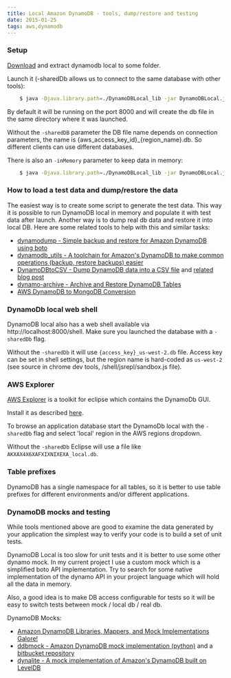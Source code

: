```yaml
---
title: Local Amazon DynamoDB - tools, dump/restore and testing
date: 2015-01-25
tags: aws,dynamodb
---
```


### Setup

[Download](http://docs.aws.amazon.com/amazondynamodb/latest/developerguide/Tools.DynamoDBLocal.html) and extract dynamodb local to some folder.

Launch it (-sharedDb allows us to connect to the same database with other tools):

```bash
    $ java -Djava.library.path=./DynamoDBLocal_lib -jar DynamoDBLocal.jar -sharedDb
```

By default it will be running on the port 8000 and will create the db file in the same directory where it was launched.
<!-- more -->

Without the `-sharedDB` parameter the DB file name depends on connection parameters, the name is {aws_access_key_id}_{region_name}.db.
So different clients can use different databases.

There is also an `-inMemory` parameter to keep data in memory:

```bash
    $ java -Djava.library.path=./DynamoDBLocal_lib -jar DynamoDBLocal.jar - inMemory -sharedDb
```

### How to load a test data and dump/restore the data
The easiest way is to create some script to generate the test data.
This way it is possible to run DynamoDB local in memory and populate it with test data after launch.
Another way is to dump real db data and restore it into local DB. Here are some related tools to help with this and similar tasks:

* [dynamodump - Simple backup and restore for Amazon DynamoDB using boto](https://github.com/bchew/dynamodump)
* [dynamodb_utils - A toolchain for Amazon's DynamoDB to make common operations (backup, restore backups) easier](https://github.com/adamchainz/dynamodb_utils)
* [DynamoDBtoCSV - Dump DynamoDB data into a CSV file](https://github.com/edasque/DynamoDBtoCSV) and [related blog post](http://www.frenchguys.com/wordpress/exporting-dynamodb-data-to-csv/)
* [dynamo-archive - Archive and Restore DynamoDB Tables](https://github.com/yegor256/dynamo-archive)
* [AWS DynamoDB to MongoDB Conversion](https://github.com/JasonGhent/AWS-DynamoDB-to-MongoDB)

### DynamoDb local web shell

DynamoDB local also has a web shell available via http://localhost:8000/shell.
Make sure you launched the database with a `-sharedDb` flag.

Without the `-sharedDb` it will use `{access_key}_us-west-2.db` file.
Access key can be set in shell settings, but the region name is hard-coded as `us-west-2` (see source in chrome dev tools, /shell/jsrepl/sandbox.js file).

### AWS Explorer

[AWS Explorer](http://docs.aws.amazon.com/AWSToolkitEclipse/latest/GettingStartedGuide/Welcome.html) is a toolkit for eclipse which contains the DynamoDb GUI.

Install it as described [here](http://docs.aws.amazon.com/AWSToolkitEclipse/latest/GettingStartedGuide/tke_setup_install.html).

To browse an application database start the DynamoDb local with the `-sharedDb` flag and select 'local' region in the AWS regions dropdown.

Without the `-sharedDb` Eclipse will use a file like `AKXAX4X6XAFXIXNIXEXA_local.db`.

### Table prefixes

DynamoDB has a single namespace for all tables, so it is better to use table prefixes for different environments and/or different applications.

### DynamoDB mocks and testing

While tools mentioned above are good to examine the data generated by your application the simplest way to verify your code is to build a set of unit tests.

DynamoDB Local is too slow for unit tests and it is better to use some other dynamo mock. In my current project I use a custom mock which is a simplified boto API implementation. Try to search for some native implementation of the dynamo API in your project language which will hold all the data in memory.

Also, a good idea is to make DB access configurable for tests so it will be easy to switch tests between mock / local db / real db.

DynamoDB Mocks:

* [Amazon DynamoDB Libraries, Mappers, and Mock Implementations Galore!](http://aws.amazon.com/blogs/aws/amazon-dynamodb-libraries-mappers-and-mock-implementations-galore/)
* [ddbmock - Amazon DynamoDB mock implementation (python)](https://pypi.python.org/pypi/ddbmock) and a [bitbucket repository](https://bitbucket.org/Ludia/dynamodb-mock/overview)
* [dynalite - A mock implementation of Amazon's DynamoDB built on LevelDB](https://github.com/mhart/dynalite)
